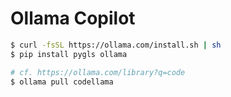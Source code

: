 # Ollama Copilot

```sh
$ curl -fsSL https://ollama.com/install.sh | sh
$ pip install pygls ollama

# cf. https://ollama.com/library?q=code
$ ollama pull codellama
```
